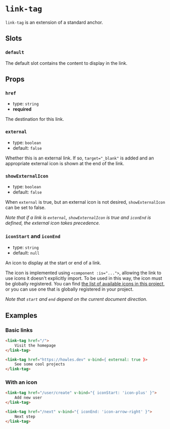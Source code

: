 # `link-tag`

`link-tag` is an extension of a standard anchor.

## Slots

### `default`

The default slot contains the content to display in the link.

## Props

### `href`

- type: `string`
- **required**

The destination for this link.

### `external`

- type: `boolean`
- default: `false`

Whether this is an external link. If so, `target="_blank"` is added and an appropriate external icon is shown at the end of the link.

### `showExternalIcon`

- type: `boolean`
- default: `false`

When `external` is true, but an external icon is not desired, `showExternalIcon` can be set to false.

_Note that if a link is `external`, `showExternalIcon` is true and `iconEnd` is defined, the external icon takes precedence._

### `iconStart` and `iconEnd`

- type: `string`
- default: `null`

An icon to display at the start or end of a link.

The icon is implemented using `<component :is="...">`, allowing the link to use icons it doesn't explicitly import. To be used in this way, the icon must be globally registered. You can find [the list of available icons in this project](/src/components/icon/icon.md), or you can use one that is globally registered in your project.

_Note that `start` and `end` depend on the current document direction._

## Examples

### Basic links

```html
<link-tag href="/">
	Visit the homepage
</link-tag>

<link-tag href="https://howles.dev" v-bind={ external: true }>
	See some cool projects
</link-tag>
```

### With an icon

```html
<link-tag href="/user/create" v-bind="{ iconStart: 'icon-plus' }">
	Add new user
</link-tag>

<link-tag href="/next" v-bind="{ iconEnd: 'icon-arrow-right' }">
	Next step
</link-tag>
```

